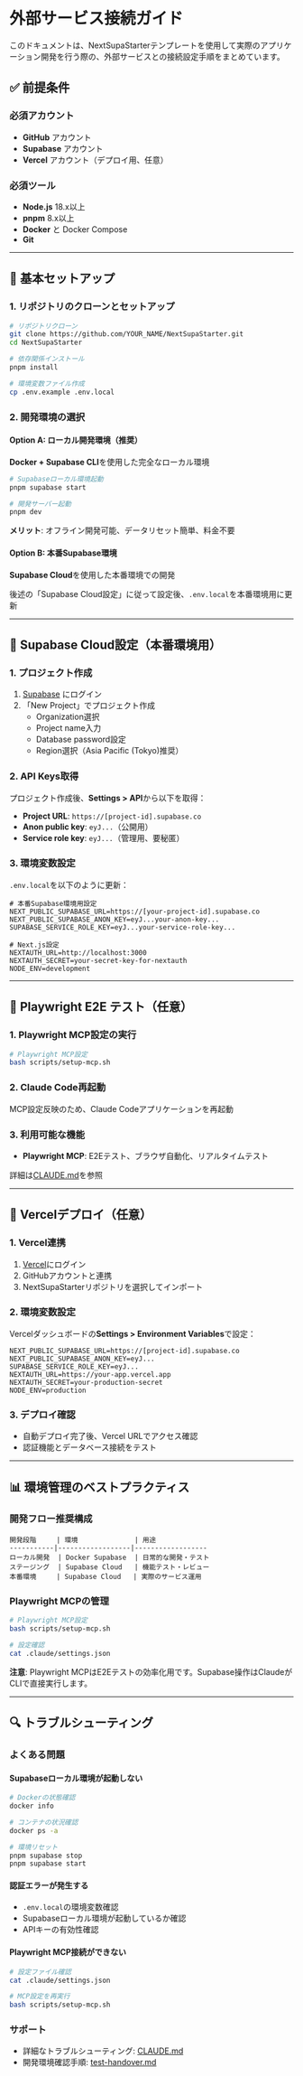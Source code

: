 # 外部サービス接続ガイド

このドキュメントは、NextSupaStarterテンプレートを使用して実際のアプリケーション開発を行う際の、外部サービスとの接続設定手順をまとめています。

## ✅ 前提条件

### 必須アカウント
- **GitHub** アカウント
- **Supabase** アカウント
- **Vercel** アカウント（デプロイ用、任意）

### 必須ツール
- **Node.js** 18.x以上
- **pnpm** 8.x以上
- **Docker** と Docker Compose
- **Git**

---

## 🚀 基本セットアップ

### 1. リポジトリのクローンとセットアップ

```bash
# リポジトリクローン
git clone https://github.com/YOUR_NAME/NextSupaStarter.git
cd NextSupaStarter

# 依存関係インストール
pnpm install

# 環境変数ファイル作成
cp .env.example .env.local
```

### 2. 開発環境の選択

#### Option A: ローカル開発環境（推奨）
**Docker + Supabase CLI**を使用した完全なローカル環境

```bash
# Supabaseローカル環境起動
pnpm supabase start

# 開発サーバー起動
pnpm dev
```

**メリット**: オフライン開発可能、データリセット簡単、料金不要

#### Option B: 本番Supabase環境
**Supabase Cloud**を使用した本番環境での開発

後述の「Supabase Cloud設定」に従って設定後、`.env.local`を本番環境用に更新

---

## 🔗 Supabase Cloud設定（本番環境用）

### 1. プロジェクト作成
1. [Supabase](https://app.supabase.com) にログイン
2. 「New Project」でプロジェクト作成
   - Organization選択
   - Project name入力
   - Database password設定
   - Region選択（Asia Pacific (Tokyo)推奨）

### 2. API Keys取得
プロジェクト作成後、**Settings > API**から以下を取得：

- **Project URL**: `https://[project-id].supabase.co`
- **Anon public key**: `eyJ...`（公開用）
- **Service role key**: `eyJ...`（管理用、要秘匿）

### 3. 環境変数設定
`.env.local`を以下のように更新：

```env
# 本番Supabase環境用設定
NEXT_PUBLIC_SUPABASE_URL=https://[your-project-id].supabase.co
NEXT_PUBLIC_SUPABASE_ANON_KEY=eyJ...your-anon-key...
SUPABASE_SERVICE_ROLE_KEY=eyJ...your-service-role-key...

# Next.js設定
NEXTAUTH_URL=http://localhost:3000
NEXTAUTH_SECRET=your-secret-key-for-nextauth
NODE_ENV=development
```

---

## 🔧 Playwright E2E テスト（任意）

### 1. Playwright MCP設定の実行
```bash
# Playwright MCP設定
bash scripts/setup-mcp.sh
```

### 2. Claude Code再起動
MCP設定反映のため、Claude Codeアプリケーションを再起動

### 3. 利用可能な機能
- **Playwright MCP**: E2Eテスト、ブラウザ自動化、リアルタイムテスト

詳細は[CLAUDE.md](../CLAUDE.md)を参照

---

## 🚀 Vercelデプロイ（任意）

### 1. Vercel連携
1. [Vercel](https://vercel.com/)にログイン
2. GitHubアカウントと連携
3. NextSupaStarterリポジトリを選択してインポート

### 2. 環境変数設定
Vercelダッシュボードの**Settings > Environment Variables**で設定：

```env
NEXT_PUBLIC_SUPABASE_URL=https://[project-id].supabase.co
NEXT_PUBLIC_SUPABASE_ANON_KEY=eyJ...
SUPABASE_SERVICE_ROLE_KEY=eyJ...
NEXTAUTH_URL=https://your-app.vercel.app
NEXTAUTH_SECRET=your-production-secret
NODE_ENV=production
```

### 3. デプロイ確認
- 自動デプロイ完了後、Vercel URLでアクセス確認
- 認証機能とデータベース接続をテスト

---

## 📊 環境管理のベストプラクティス

### 開発フロー推奨構成
```
開発段階     | 環境              | 用途
-----------|------------------|------------------
ローカル開発  | Docker Supabase  | 日常的な開発・テスト
ステージング  | Supabase Cloud   | 機能テスト・レビュー
本番環境     | Supabase Cloud   | 実際のサービス運用
```

### Playwright MCPの管理
```bash
# Playwright MCP設定
bash scripts/setup-mcp.sh

# 設定確認
cat .claude/settings.json
```

**注意**: Playwright MCPはE2Eテストの効率化用です。Supabase操作はClaudeがCLIで直接実行します。

---

## 🔍 トラブルシューティング

### よくある問題

#### Supabaseローカル環境が起動しない
```bash
# Dockerの状態確認
docker info

# コンテナの状況確認
docker ps -a

# 環境リセット
pnpm supabase stop
pnpm supabase start
```

#### 認証エラーが発生する
- `.env.local`の環境変数確認
- Supabaseローカル環境が起動しているか確認
- APIキーの有効性確認

#### Playwright MCP接続ができない
```bash
# 設定ファイル確認
cat .claude/settings.json

# MCP設定を再実行
bash scripts/setup-mcp.sh
```

### サポート
- 詳細なトラブルシューティング: [CLAUDE.md](../CLAUDE.md)
- 開発環境確認手順: [test-handover.md](test-handover.md)
